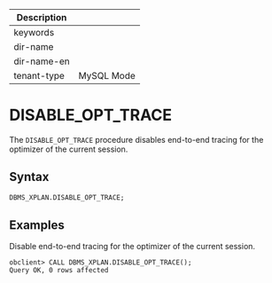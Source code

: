 | Description   |                 |
|---------------|-----------------|
| keywords      |                 |
| dir-name      |                 |
| dir-name-en   |                 |
| tenant-type   | MySQL Mode      |

# DISABLE_OPT_TRACE

The `DISABLE_OPT_TRACE` procedure disables end-to-end tracing for the optimizer of the current session.

## Syntax

```sql
DBMS_XPLAN.DISABLE_OPT_TRACE;
```

## Examples

Disable end-to-end tracing for the optimizer of the current session.

```shell
obclient> CALL DBMS_XPLAN.DISABLE_OPT_TRACE();
Query OK, 0 rows affected
```

